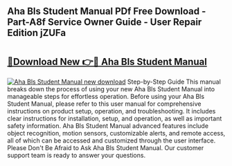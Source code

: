 ## Aha Bls Student Manual PDf Free Download - Part-A8f Service Owner Guide - User Repair Edition jZUFa

# <h2><a href="http://bc30077.oget.top/?id=Aha+Bls+Student+Manual">🔗Download New 👉🔴 Aha Bls Student Manual</a></h2>

[![Aha Bls Student Manual new download](https://i.imgur.com/5g1atiW.png)](http://bc30077.oget.top/?id=Aha+Bls+Student+Manual)
Step-by-Step Guide This manual breaks down the process of using your new Aha Bls Student Manual into manageable steps for effortless operation. Before using your Aha Bls Student Manual, please refer to this user manual for comprehensive instructions on product setup, operation, and troubleshooting. It includes clear instructions for installation, setup, and operation, as well as important safety information. Aha Bls Student Manual advanced features include object recognition, motion sensors, customizable alerts, and remote access, all of which can be accessed and customized through the user interface. Please Don't Be Afraid to Ask Aha Bls Student Manual. Our customer support team is ready to answer your questions.

